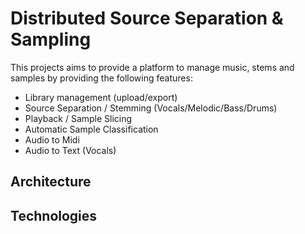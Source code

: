 # Distributed Source Separation & Sampling

This projects aims to provide a platform to manage music, stems and samples by providing the following features:

- Library management (upload/export)
- Source Separation / Stemming (Vocals/Melodic/Bass/Drums)
- Playback / Sample Slicing
- Automatic Sample Classification
- Audio to Midi
- Audio to Text (Vocals)

## Architecture

## Technologies
